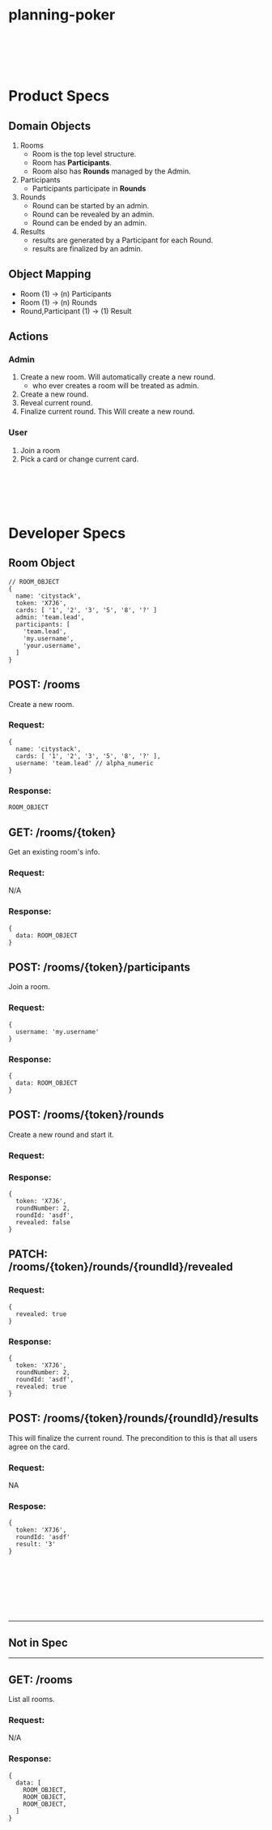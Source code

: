 # planning-poker


<br/>
<br/>
<br/>
<br/>

# Product Specs

## Domain Objects
1. Rooms
    * Room is the top level structure.
    * Room has **Participants**.
    * Room also has **Rounds** managed by the Admin.
2. Participants
    * Participants participate in **Rounds**
3. Rounds
    * Round can be started by an admin.
    * Round can be revealed by an admin.
    * Round can be ended by an admin.
4. Results
    * results are generated by a Participant for each Round.
    * results are finalized by an admin.

## Object Mapping
- Room (1)  ->  (n) Participants
- Room (1)  ->  (n) Rounds
- Round,Participant (1)  ->  (1) Result

## Actions

### Admin
1. Create a new room. Will automatically create a new round.
    - who ever creates a room will be treated as admin.
1. Create a new round.
1. Reveal current round.
1. Finalize current round. This Will create a new round.

### User
1. Join a room
1. Pick a card or change current card.


<br/>
<br/>
<br/>
<br/>

# Developer Specs

## Room Object
```
// ROOM_OBJECT
{
  name: 'citystack',
  token: 'X7J6',
  cards: [ '1', '2', '3', '5', '8', '?' ]
  admin: 'team.lead',
  participants: [
    'team.lead',
    'my.username',
    'your.username',
  ]
}
```


## POST: /rooms
Create a new room.
### Request:
```
{
  name: 'citystack',
  cards: [ '1', '2', '3', '5', '8', '?' ],
  username: 'team.lead' // alpha_numeric
}
```
### Response:
```
ROOM_OBJECT
```

## GET: /rooms/{token}
Get an existing room's info.
### Request:
N/A
### Response:
```
{
  data: ROOM_OBJECT
}
```

## POST: /rooms/{token}/participants
Join a room.
### Request:
```
{
  username: 'my.username'
}
```
### Response:
```
{
  data: ROOM_OBJECT
}
```

## POST: /rooms/{token}/rounds
Create a new round and start it.
### Request:

### Response:
```
{
  token: 'X7J6',
  roundNumber: 2,
  roundId: 'asdf',
  revealed: false
}
```

## PATCH: /rooms/{token}/rounds/{roundId}/revealed
### Request:
```
{
  revealed: true
}
```
### Response:
```
{
  token: 'X7J6',
  roundNumber: 2,
  roundId: 'asdf',
  revealed: true
}
```

## POST: /rooms/{token}/rounds/{roundId}/results
This will finalize the current round. The precondition to this is that all users agree on the card.
### Request:
NA
### Respose:
```
{
  token: 'X7J6',
  roundId: 'asdf'
  result: '3'
}
```







<br/>
<br/>
<br/>
<br/>
<br/>
<br/>
<hr/>

## Not in Spec

<hr/>

## GET: /rooms
List all rooms.
### Request:
N/A
### Response:
```
{
  data: [
    ROOM_OBJECT,
    ROOM_OBJECT,
    ROOM_OBJECT,
  ]
}
```
